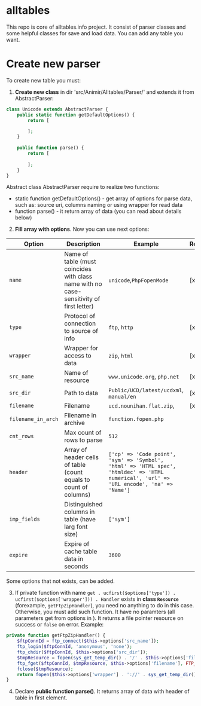 alltables
=========

This repo is core of alltables.info project.
It consist of parser classes and some helpful classes for save and load data.
You can add any table you want.

# Create new parser
To create new table you must:

1) __Create new class__ in dir 'src/Animir/Alltables/Parser/' and extends it from AbstractParser:

```php
class Unicode extends AbstractParser {
    public static function getDefaultOptions() {
        return [

        ];
    }
    
    public function parse() {
        return [
        
        ];
    }
}
```
Abstract class AbstractParser require to realize two functions:
   * static function getDefaultOptions() - get array of options for parse data, such as: source uri, columns naming or using wrapper for read data
   * function parse() - it return array of data (you can read about details below)

2) __Fill array with options__. Now you can use next options:

| Option | Description | Example | Required |
| ------------ | ------------- | ------------- | ------------- |
|`name` | Name of table (must coincides with class name with no case-sensitivity of first letter) |`unicode`,`PhpFopenMode` | [x] |
|`type` | Protocol of connection to source of info | `ftp`, `http` | [x] |
|`wrapper` | Wrapper for access to data | `zip`, `html` | [x] |
|`src_name` | Name of resource | `www.unicode.org`, `php.net` | [x] |
|`src_dir` | Path to data | `Public/UCD/latest/ucdxml`, `manual/en` | [x] |
|`filename` | Filename | `ucd.nounihan.flat.zip`, | [x] |
|`filename_in_arch` | Filename in archive | `function.fopen.php` |  |
|`cnt_rows` | Max count of rows to parse | `512` |  |
|`header` | Array of header cells of table (count equals to count of columns) | `['cp' => 'Code point', 'sym' => 'Symbol', 'html' => 'HTML spec', 'htmldec' => 'HTML numerical', 'url' => 'URL encode', 'na' => 'Name']` | |
|`imp_fields` | Distinguished columns in table (have larg font size) | `['sym']` | |
|`expire` | Expire of cache table data in seconds | `3600` | |

Some options that not exists, can be added.

3) If private function with name `get . ucfirst($options['type']) . ucfirst($options['wrapper'])) . Handler` exists in
__class `Resource`__  (forexample, `getFtpZipHandler`), you need no anything to do in this case. 
Otherwise, you must add such function. It have no paramters (all parameters get from options in ).
It returns a file pointer resource on success or `false` on error.
Example:

```php
private function getFtpZipHandler() {
    $ftpConnId = ftp_connect($this->options['src_name']);
    ftp_login($ftpConnId, 'anonymous', 'none');
    ftp_chdir($ftpConnId, $this->options['src_dir']);
    $tmpResource = fopen(sys_get_temp_dir() . '/' . $this->options['filename'], 'wb');
    ftp_fget($ftpConnId, $tmpResource, $this->options['filename'], FTP_BINARY, 0);
    fclose($tmpResource);
    return fopen($this->options['wrapper'] . '://' . sys_get_temp_dir() . '/' . $this->options['filename'] . '#' . $this->options['filename_in_arch'], 'rb');
}
```

4) Declare __public function parse()__. It returns array of data with header of table in first element.
